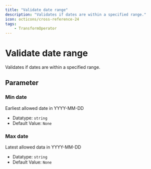 ```yaml
---
title: "Validate date range"
description: "Validates if dates are within a specified range."
icon: octicons/cross-reference-24
tags: 
    - TransformOperator
---
```

# Validate date range
<!-- This file was generated - DO NOT CHANGE IT MANUALLY -->



Validates if dates are within a specified range.


## Parameter

### Min date

Earliest allowed date in YYYY-MM-DD

- Datatype: `string`
- Default Value: `None`



### Max date

Latest allowed data in YYYY-MM-DD

- Datatype: `string`
- Default Value: `None`



